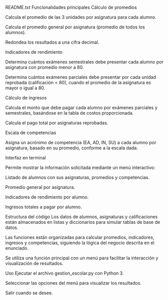 README.txt
Funcionalidades principales
Cálculo de promedios

Calcula el promedio de las 3 unidades por asignatura para cada alumno.

Calcula el promedio general por asignatura (promedio de todos los alumnos).

Redondea los resultados a una cifra decimal.

Indicadores de rendimiento

Determina cuántos exámenes semestrales debe presentar cada alumno por asignatura con promedio menor a 80.

Determina cuántos exámenes parciales debe presentar por cada unidad reprobada (calificación < 80), cuando el promedio de la asignatura es mayor o igual a 80.

Cálculo de ingresos

Calcula el monto que debe pagar cada alumno por exámenes parciales y semestrales, basándose en la tabla de costos proporcionada.

Calcula el pago total por asignaturas reprobadas.

Escala de competencias

Asigna un acrónimo de competencia (EA, AD, IN, SU) a cada alumno por asignatura, basado en su promedio, conforme a la escala dada.

Interfaz en terminal

Permite mostrar la información solicitada mediante un menú interactivo:

Listado de alumnos con sus asignaturas, promedios y competencias.

Promedio general por asignatura.

Indicadores de rendimiento por alumno.

Ingresos totales a pagar por alumno.

Estructura del código
Los datos de alumnos, asignaturas y calificaciones están almacenados en listas y diccionarios para simular tablas de base de datos.

Las funciones están organizadas para calcular promedios, indicadores, ingresos y competencias, siguiendo la lógica del negocio descrita en el enunciado.

Se utiliza una función principal con un menú para facilitar la interacción y visualización de resultados.

Uso
Ejecutar el archivo gestion_escolar.py con Python 3.

Seleccionar las opciones del menú para visualizar los resultados.

Salir cuando se desee.

